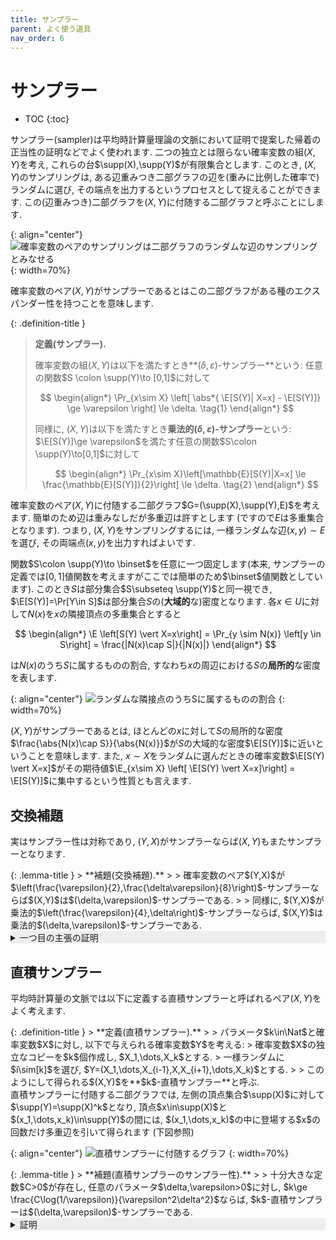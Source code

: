 ```yaml
---
title: サンプラー
parent: よく使う道具
nav_order: 6
---
```


# サンプラー

* TOC
{:toc}


サンプラー(sampler)は平均時計算量理論の文脈において証明で提案した帰着の正当性の証明などでよく使われます.
二つの独立とは限らない確率変数の組$(X,Y)$を考え, これらの台$\supp(X),\supp(Y)$が有限集合とします.
このとき, $(X,Y)$のサンプリングは, ある辺重みつき二部グラフの辺を(重みに比例した確率で)ランダムに選び, その端点を出力するというプロセスとして捉えることができます.
この(辺重みつき)二部グラフを$(X,Y)$に付随する二部グラフと呼ぶことにします.

{: align="center"}
  ![確率変数のペアのサンプリングは二部グラフのランダムな辺のサンプリングとみなせる]({{site.baseurl}}/docs/tools/images/sampler_bipartite_graph.svg)
{: width=70%}

確率変数のペア$(X,Y)$がサンプラーであるとはこの二部グラフがある種のエクスパンダー性を持つことを意味します.

{: .definition-title }
> **定義(サンプラー).**
> 
> 確率変数の組$(X,Y)$は以下を満たすとき**$(\delta,\varepsilon)$-サンプラー**という:
> 任意の関数$S \colon \supp(Y)\to [0,1]$に対して
> 
> $$
  \begin{align*}
    \Pr_{x\sim X} \left[ \abs*{ \E[S(Y)| X=x] - \E[S(Y)]} \ge \varepsilon \right] \le \delta. \tag{1}
  \end{align*}
> $$
>
> 同様に, $(X,Y)$は以下を満たすとき**乗法的$(\delta,\varepsilon)$-サンプラー**という: $\E[S(Y)]\ge \varepsilon$を満たす任意の関数$S\colon \supp(Y)\to[0,1]$に対して
> 
>$$
  \begin{align*}
    \Pr_{x\sim X}\left[\mathbb{E}[S(Y)|X=x] \le \frac{\mathbb{E}[S(Y)]}{2}\right] \le \delta. \tag{2}
  \end{align*}
>$$

確率変数のペア$(X,Y)$に付随する二部グラフ$G=(\supp(X),\supp(Y),E)$を考えます.
簡単のため辺は重みなしだが多重辺は許すとします (ですので$E$は多重集合となります).
つまり, $(X,Y)$をサンプリングするには, 一様ランダムな辺$(x,y)\sim E$を選び, その両端点$(x,y)$を出力すればよいです.

関数$S\colon \supp(Y)\to \binset$を任意に一つ固定します(本来, サンプラーの定義では$[0,1]$値関数を考えますがここでは簡単のため$\binset$値関数としています).
このとき$S$は部分集合$S\subseteq \supp(Y)$と同一視でき, $\E[S(Y)]=\Pr[Y\in S]$は部分集合$S$の(**大域的**な)密度となります.
各$x\in U$に対して$N(x)$を$x$の隣接頂点の多重集合とすると

$$
  \begin{align*}
    \E \left[S(Y) \vert X=x\right] = \Pr_{y \sim N(x)} \left[y \in S\right] = \frac{|N(x)\cap S|}{|N(x)|}
  \end{align*}
$$

は$N(x)$のうち$S$に属するものの割合, すなわち$x$の周辺における$S$の**局所的**な密度を表します.

{: align="center"}
  ![ランダムな隣接点のうちSに属するものの割合]({{site.baseurl}}/docs/tools/images/sampler_bipartite_graph_degree.svg)
{: width=70%}

$(X,Y)$がサンプラーであるとは, ほとんどの$x$に対して$S$の局所的な密度$\frac{\abs{N(x)\cap S}}{\abs{N(x)}}$が$S$の大域的な密度$\E[S(Y)]$に近いということを意味します.
また, $x\sim X$をランダムに選んだときの確率変数$\E[S(Y) \vert X=x]$がその期待値$\E_{x\sim X} \left[ \E[S(Y) \vert X=x]\right] = \E[S(Y)]$に集中するという性質とも言えます.

## 交換補題

実はサンプラー性は対称であり, $(Y,X)$がサンプラーならば$(X,Y)$もまたサンプラーとなります.

<div id="lemma:exchange" markdown="1">
{: .lemma-title }
> **補題(交換補題).**
>
> 確率変数のペア$(Y,X)$が$\left(\frac{\varepsilon}{2},\frac{\delta\varepsilon}{8}\right)$-サンプラーならば$(X,Y)$は$(\delta,\varepsilon)$-サンプラーである.
>
> 同様に, $(Y,X)$が乗法的$\left(\frac{\varepsilon}{4},\delta\right)$-サンプラーならば, $(X,Y)$は乗法的$(\delta,\varepsilon)$-サンプラーである.
</div>

<details markdown="1" style="background-color: #eee;">
<summary style="display: list-item">一つ目の主張の証明</summary>
  $(Y,X)$を$\left(\frac{\varepsilon}{2},\frac{\delta\varepsilon}{8}\right)$-サンプラーとします.
  記号の簡単のため, $\delta'=\frac{\varepsilon}{2},\varepsilon'=\frac{\delta\varepsilon}{8}$とし, $(Y,X)$が$(\delta',\varepsilon')$-サンプラーであるとします.

  まず, $(X,Y)$の片側サンプラー性, 具体的には任意の関数$S\colon \supp(Y)\to[0,1]$に対して

  $$
    \begin{align*}
      \Pr_{x\sim X} \left[ \E[S(Y) \vert X=x] - \E[S(Y)] \le -\varepsilon \right] \le \frac{\delta}{2} \tag{3}
    \end{align*}
  $$
  
  が成り立つことを示します.
  関数$S\colon \supp(Y)\to[0,1]$に対して関数$H\colon\supp(X)\to\binset$を

  $$
    \begin{align*}
      H(x)=1 \iff \E[S(Y)\vert X=x] - \E[S(Y)] \le -\varepsilon
    \end{align*}
  $$
  
  で定めます. $H$の定義より
  
  $$
    \begin{align*}
      \E[H(X)S(Y)] &= \E[S(Y) \vert H(X)=1]\cdot \E[H(X)] \\
      &\le \left(\E[S(Y)] - \varepsilon\right)\cdot \E[H(X)] \tag{4}
    \end{align*}
  $$

  を得ます.
  一方で, $(Y,X)$は$(\delta',\varepsilon')$-サンプラーなので, $1-\delta'$の割合の$y\sim Y$に対して
  $\E[H(X)\vert Y=y] > \E[H(X)] - \varepsilon'$が成り立ちます.
  このような$y$の集合を$T \subseteq \supp(Y)$とします.
  このとき,

  $$
    \begin{align*}
      \E[H(X)S(Y)] &\ge \sum_{y\in T} \E[H(X)\vert Y=y]\cdot S(y) \cdot \Pr[Y=y] \\
      &\ge \left(\E[H(X)] - \varepsilon'\right) \left( \E[S(Y)] - \Pr[Y\in T] \right) \\
      &\ge \left(\E[H(X)] - \varepsilon'\right) \left( \E[S(Y)] - \delta'\right) \tag{5}
    \end{align*}
  $$
  
  より, 式(4)(5)を組み合わせると

  $$
    \begin{align*}
      \E[H(X)]\left(\E[S(Y)]-\varepsilon\right) > \left(\E[H(X)]- \varepsilon'\right)\left(\E[S(Y)] - \delta'\right)
    \end{align*}
  $$

  となります.
  主張(3)を示すには$\E[H(X)]\le \frac{\delta}{2}$を示せばよいですが, これを背理法で示すため, $\E[H(X)]\ge \frac{\delta}{2}$を仮定します.
  ここで, $\E[S(Y)]\ge\varepsilon$が成り立つことに注意してください ($\E[S(Y)]<\varepsilon$ならば主張(3)は自明に成り立つ).

  - もし$\E[S(Y)] = \varepsilon$ならば, (5)に代入すると　

  $$
    \begin{align*}
      \left(\E[H(X)] - \frac{\delta\varepsilon}{8}\right)\left(\E[S(Y)] - \frac{\varepsilon}{2}\right) < 0
    \end{align*}
  $$
  
  となり, これは$\E[H(X)]\ge \frac{\delta}{2}$に矛盾します.

  - もし$\E[S(Y)]>\varepsilon$ならば

  $$
    \begin{align*}
      \frac{ \left(\E[H(X)] - \varepsilon'\right) \left(\E[S(Y)] - \delta'\right) }{\E[H(X)]\left(\E[S(Y)]-\varepsilon\right)}
      &= \left(1-\frac{\delta\varepsilon}{8\E[H(X)]}\right)\left(1+\frac{\varepsilon/2}{\E[S(Y)]-\varepsilon}\right) \\
      &\ge \left(1-\frac{\varepsilon}{4}\right)\left(1+\frac{\varepsilon}{2}\right) \\
      &\ge 1
    \end{align*}
  $$

  となり, これは(5)に矛盾します.

  以上より主張(3)が示されました.
  
  最後に主張(3)を使って$(X,Y)$が$(\delta,\varepsilon)$-サンプラーであることを示します.
  任意に関数$S\colon \supp(Y)\to[0,1]$を固定し, $S$と$1-S$それぞれに対して(3)を適用すると

  $$
    \begin{align*}
      &\Pr_{x\sim X} \left[ \E[S(Y) \vert X=x] - \E[S(Y)] \le -\varepsilon \right] \le \frac{\delta}{2},\\
      &\Pr_{x\sim X} \left[ -\E[S(Y) \vert X=x] + \E[S(Y)] \le -\varepsilon \right] \le \frac{\delta}{2}
    \end{align*}
  $$
  
  となるため, union boundより主張を得ます.  
  
</details>

## 直積サンプラー

平均時計算量の文脈では以下に定義する直積サンプラーと呼ばれるペア$(X,Y)$をよく考えます.

<div id="direct-product-sampler-definition" markdown="1">
{: .definition-title }
> **定義(直積サンプラー).**
>
> パラメータ$k\in\Nat$と確率変数$X$に対し, 以下で与えられる確率変数$Y$を考える:
> 確率変数$X$の独立なコピーを$k$個作成し, $X_1,\dots,X_k$とする.
> 一様ランダムに$i\sim[k]$を選び, $Y=(X_1,\dots,X_{i-1},X,X_{i+1},\dots,X_k)$とする.
>
> このようにして得られる$(X,Y)$を**$k$-直積サンプラー**と呼ぶ.
</div>
直積サンプラーに付随する二部グラフでは,
左側の頂点集合$\supp(X)$に対して$\supp(Y)=\supp(X)^k$となり, 頂点$x\in\supp(X)$と$(x_1,\dots,x_k)\in\supp(Y)$の間には, $(x_1,\dots,x_k)$の中に登場する$x$の回数だけ多重辺を引いて得られます (下図参照)

{: align="center"}
![直積サンプラーに付随するグラフ]({{site.baseurl}}/docs/tools/images/direct_product_sampler.svg)
{: width=70%}

<div id="direct-product-sampler" markdown="1">
{: .lemma-title }
> **補題(直積サンプラーのサンプラー性).**
>
> 十分大きな定数$C>0$が存在し, 任意のパラメータ$\delta,\varepsilon>0$に対し, $k\ge \frac{C\log(1/\varepsilon)}{\varepsilon^2\delta^2}$ならば, $k$-直積サンプラーは$(\delta,\varepsilon)$-サンプラーである.
</div>
<details markdown="1" style="background-color: #eee;">
<summary style="display: list-item">証明</summary>

  まず$(Y,X)$が$\qty(\frac{\varepsilon}{2},\frac{\delta\varepsilon}{8})$-サンプラーであることを示し, その後に[交換補題](#lemma:exchange)を使って$(X,Y)$が$(\delta,\varepsilon)$-サンプラーであることを示します.
  任意の関数$S\colon \supp(X)\to[0,1]$を固定します.
  式(1)を($X$と$Y$が入れ替わっていることに注意)示すために, $y\sim Y$をランダムに選んだときの確率変数$\E[S(X)|Y=y]$を考えます.

  $Y=(x_1,\dots,x_k)$で条件つけたときの$X$の条件付き分布は(多重)集合$\set{x_1,\dots,x_k}$上の一様分布となります(実際これは$(X,Y)$の分布を計算すれば確かめられます).
  また, $Y=(x_1,\dots,x_k)$をランダムに選んだとき, $x_1,\dots,x_k$は$\binset^n$上で独立一様ランダムに分布しているため,
  従って
  
  $$
    \begin{align*}
      \E[S(X)|Y=(x_1,\dots,x_k)]=\frac{1}{k}\sum_{i\in[k]} S(x_i)
    \end{align*}
  $$

  は$k$個の独立な確率変数の和となります. [Hoeffdingの不等式]({{site.baseurl}}/docs/tools/prob_inequalities#hoeffding-inequality)より,

  $$
    \begin{align*}
      \Pr_{x_1,\dots,x_k}\qty[ \left|\frac{1}{k}\sum_{i\in[k]}S(x_k) - \E_X[S(X)] \right| \ge \frac{\delta\varepsilon}{8} ] \le 2\exp\qty(-\frac{k\delta^2\varepsilon^2}{32}) \le \frac{\varepsilon}{2}
    \end{align*}
  $$
  
  を得ます (最後の不等号では$k$に関する条件を利用).
  すなわち, $(Y,X)$は$\qty(\frac{\varepsilon}{2},\frac{\delta\varepsilon}{8})$-サンプラーとなるので, [交換補題](#lemma:exchange)より$(X,Y)$は$(\delta,\varepsilon)$-サンプラーとなります.  
</details>





